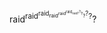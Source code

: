raid<sup>raid<sup>raid<sub>raid<sup>raid<sup>raid<sub>raid?</sub>?</sup>?</sup>?</sub>?</sup>?</sup>?